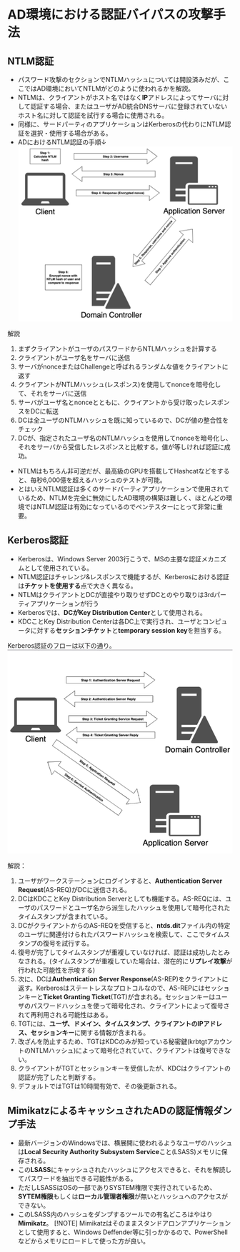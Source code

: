 # AD環境における認証バイパスの攻撃手法

## NTLM認証
- パスワード攻撃のセクションでNTLMハッシュについては開設済みだが、ここではAD環境においてNTLMがどのように使われるかを解説。
- NTLMは、クライアントがホスト名ではなく**IP**アドレスによってサーバに対して認証する場合、またはユーザがAD統合DNSサーバに登録されていないホスト名に対して認証を試行する場合に使用される。
- 同様に、サードパーティのアプリケーションはKerberosの代わりにNTLM認証を選択・使用する場合がある。
- ADにおけるNTLM認証の手順↓
![alt text](image.png)  
  
解説  
1. まずクライアントがユーザのパスワードからNTLMハッシュを計算する
2. クライアントがユーザ名をサーバに送信
3. サーバがnonceまたはChallengeと呼ばれるランダムな値をクライアントに返す
4. クライアントがNTLMハッシュ(レスポンス)を使用してnonceを暗号化して、それをサーバに送信
5. サーバがユーザ名とnonceとともに、クライアントから受け取ったレスポンスをDCに転送
6. DCは全ユーザのNTLMハッシュを既に知っているので、DCが値の整合性をチェック
7. DCが、指定されたユーザ名のNTLMハッシュを使用してnonceを暗号化し、それをサーバから受信したレスポンスと比較する。値が等しければ認証に成功。
  
  
- NTLMはもちろん非可逆だが、最高級のGPUを搭載してHashcatなどをすると、毎秒6,000億を超えるハッシュのテストが可能。
- とはいえNTLM認証は多くのサードパーティアプリケーションで使用されているため、NTLMを完全に無効にしたAD環境の構築は難しく、ほとんどの環境ではNTLM認証は有効になっているのでペンテスターにとって非常に重要。



## Kerberos認証
- Kerberosは、Windows Server 2003行こうで、MSの主要な認証メカニズムとして使用されている。
- NTLM認証はチャレンジ&レスポンスで機能するが、Kerberosにおける認証は**チケットを使用する**点で大きく異なる。
- NTLMはクライアントとDCが直接やり取りせずDCとのやり取りは3rdパーティアプリケーションが行う
- Kerberosでは、**DCがKey Distribution Center**として使用される。
- KDCことKey Distribution Centerは各DC上で実行され、ユーザとコンピュータに対する**セッションチケット**と**temporary session key**を担当する。
  
  
Kerberos認証のフローは以下の通り。  
![alt text](image2.png)  
  
解説：  
1. ユーザがワークステーションにログインすると、**Authentication Server Request**(AS-REQ)がDCに送信される。
2. DCはKDCことKey Distribution Serverとしても機能する。AS-REQには、ユーザのパスワードとユーザ名から派生したハッシュを使用して暗号化されたタイムスタンプが含まれている。
3. DCがクライアントからのAS-REQを受信すると、**ntds.dit**ファイル内の特定のユーザに関連付けられたパスワードハッシュを検索して、ここでタイムスタンプの復号を試行する。
4. 復号が完了してタイムスタンプが重複していなければ、認証は成功したとみなされる。(タイムスタンプが重複していた場合は、潜在的に**リプレイ攻撃**が行われた可能性を示唆する)
5. 次に、DCは**Authentication Server Response**(AS-REP)をクライアントに返す。Kerberosはステートレスなプロトコルなので、AS-REPにはセッションキーと**Ticket Granting Ticket**(TGT)が含まれる。セッションキーはユーザのパスワードハッシュを使って暗号化され、クライアントによって復号されて再利用される可能性はある。
6. TGTには、**ユーザ、ドメイン、タイムスタンプ、クライアントのIPアドレス、セッションキー**に関する情報が含まれる。
7. 改ざんを防止するため、TGTはKDCのみが知っている秘密鍵(krbtgtアカウントのNTLMハッシュ)によって暗号化されていて、クライアントは復号できない。
8. クライアントがTGTとセッションキーを受信したが、KDCはクライアントの認証が完了したと判断する。
9. デフォルトではTGTは10時間有効で、その後更新される。


## MimikatzによるキャッシュされたADの認証情報ダンプ手法

- 最新バージョンのWindowsでは、横展開に使われるようなユーザのハッシュは**Local Security Authority Subsystem Service**こと(LSASS)メモリに保存される。
- この**LSASS**にキャッシュされたハッシュにアクセスできると、それを解読してパスワードを抽出できる可能性がある。
- ただしLSASSはOSの一部でありSYSTEM権限で実行されているため、**SYTEM権限**もしくは**ローカル管理者権限**が無いとハッシュへのアクセスができない。
- このLSASS内のハッシュをダンプするツールでの有名どころはやはり**Mimikatz**。
 [!NOTE] Mimikatzはそのままスタンドアロンアプリケーションとして使用すると、Windows Deffender等に引っかかるので、PowerShellなどからメモリにロードして使った方が良い。